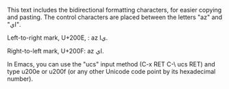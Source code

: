 This text includes the bidirectional formatting characters, for easier
copying and pasting. The control characters are placed between the letters
"az" and "اي".

Left-to-right mark, U+200E, : a‎z ا‎ي.

Right-to-left mark, U+200F: a‏z ا‏ي.

In Emacs, you can use the "ucs" input method (C-x RET C-\ ucs RET) and type
u200e or u200f (or any other Unicode code point by its hexadecimal number).
